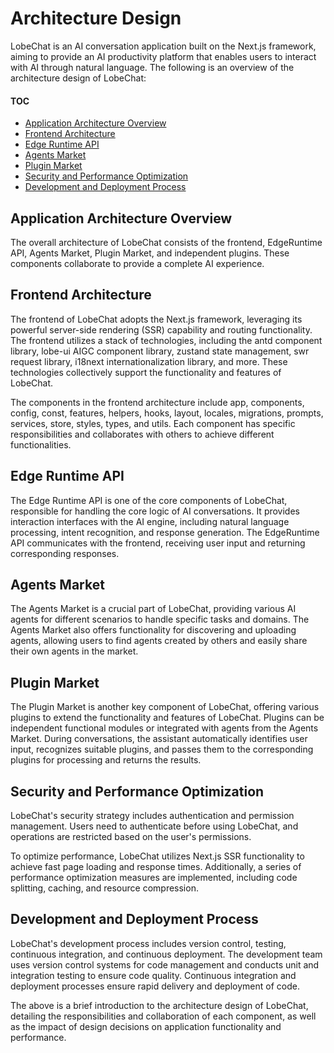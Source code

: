 # Architecture Design

LobeChat is an AI conversation application built on the Next.js framework, aiming to provide an AI productivity platform that enables users to interact with AI through natural language. The following is an overview of the architecture design of LobeChat:

#### TOC

- [Application Architecture Overview](#application-architecture-overview)
- [Frontend Architecture](#frontend-architecture)
- [Edge Runtime API](#edge-runtime-api)
- [Agents Market](#agents-market)
- [Plugin Market](#plugin-market)
- [Security and Performance Optimization](#security-and-performance-optimization)
- [Development and Deployment Process](#development-and-deployment-process)

## Application Architecture Overview

The overall architecture of LobeChat consists of the frontend, EdgeRuntime API, Agents Market, Plugin Market, and independent plugins. These components collaborate to provide a complete AI experience.

## Frontend Architecture

The frontend of LobeChat adopts the Next.js framework, leveraging its powerful server-side rendering (SSR) capability and routing functionality. The frontend utilizes a stack of technologies, including the antd component library, lobe-ui AIGC component library, zustand state management, swr request library, i18next internationalization library, and more. These technologies collectively support the functionality and features of LobeChat.

The components in the frontend architecture include app, components, config, const, features, helpers, hooks, layout, locales, migrations, prompts, services, store, styles, types, and utils. Each component has specific responsibilities and collaborates with others to achieve different functionalities.

## Edge Runtime API

The Edge Runtime API is one of the core components of LobeChat, responsible for handling the core logic of AI conversations. It provides interaction interfaces with the AI engine, including natural language processing, intent recognition, and response generation. The EdgeRuntime API communicates with the frontend, receiving user input and returning corresponding responses.

## Agents Market

The Agents Market is a crucial part of LobeChat, providing various AI agents for different scenarios to handle specific tasks and domains. The Agents Market also offers functionality for discovering and uploading agents, allowing users to find agents created by others and easily share their own agents in the market.

## Plugin Market

The Plugin Market is another key component of LobeChat, offering various plugins to extend the functionality and features of LobeChat. Plugins can be independent functional modules or integrated with agents from the Agents Market. During conversations, the assistant automatically identifies user input, recognizes suitable plugins, and passes them to the corresponding plugins for processing and returns the results.

## Security and Performance Optimization

LobeChat's security strategy includes authentication and permission management. Users need to authenticate before using LobeChat, and operations are restricted based on the user's permissions.

To optimize performance, LobeChat utilizes Next.js SSR functionality to achieve fast page loading and response times. Additionally, a series of performance optimization measures are implemented, including code splitting, caching, and resource compression.

## Development and Deployment Process

LobeChat's development process includes version control, testing, continuous integration, and continuous deployment. The development team uses version control systems for code management and conducts unit and integration testing to ensure code quality. Continuous integration and deployment processes ensure rapid delivery and deployment of code.

The above is a brief introduction to the architecture design of LobeChat, detailing the responsibilities and collaboration of each component, as well as the impact of design decisions on application functionality and performance.
